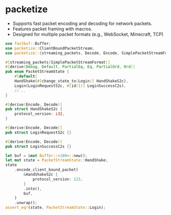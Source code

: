 # packetize
- Supports fast packet encoding and decoding for network packets.
- Features packet framing with macros.
- Designed for multiple packet formats (e.g., WebSocket, Minecraft, TCP)


```rust
use fastbuf::Buffer;
use packetize::ClientBoundPacketStream;
use packetize::{streaming_packets, Decode, Encode, SimplePacketStreamFormat};

#[streaming_packets(SimplePacketStreamFormat)]
#[derive(Debug, Default, PartialEq, Eq, PartialOrd, Ord)]
pub enum PacketStreamState {
    #[default]
    HandShake(#[change_state_to(Login)] HandShakeS2c),
    Login(LoginRequestS2c, #[id(1)] LoginSuccessC2s),
    //...
}

#[derive(Encode, Decode)]
pub struct HandShakeS2c {
    protocol_version: i32,
}

#[derive(Encode, Decode)]
pub struct LoginRequestS2c {}

#[derive(Encode, Decode)]
pub struct LoginSuccessC2s {}

let buf = &mut Buffer::<100>::new();
let mut state = PacketStreamState::HandShake;
state
    .encode_client_bound_packet(
        &HandShakeS2c {
            protocol_version: 123,
        }
        .into(),
        buf,
    )
    .unwrap();
assert_eq!(state, PacketStreamState::Login);

```
